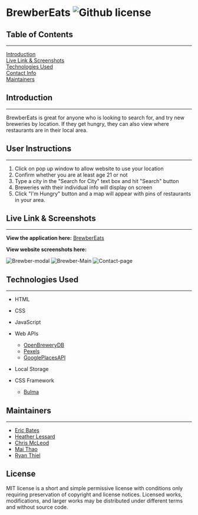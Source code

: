 # BrewberEats ![Github license](https://img.shields.io/badge/license-MIT-green.svg)

## Table of Contents
--------------------

[Introduction](#Introduction) <br>
[Live Link & Screenshots](#Live-Link-&-Screenshots) <br>
[Technologies Used](#Technologies-Used) <br>
[Contact Info](#Contact-Info) <br>
[Maintainers](#Maintainers) <br>

## Introduction
---------------

BrewberEats is great for anyone who is looking to search for, and try new breweries by location.  If they get hungry, they can also view where restaurants are in their local area.


## User Instructions
--------------------
1. Click on pop up window to allow website to use your location
2. Confirm whether you are at least age 21 or not
3. Type a city in the "Search for City" text box and hit "Search" button
4. Breweries with their individual info will display on screen
5. Click "I'm Hungry" button and a map will appear with pins of restaurants in your area.

## Live Link & Screenshots
--------------------------

**View the application here:** [BrewberEats](https://hmlessard.github.io/Brewber/ "BrewberEats")

**View website screenshots here:**

![Brewber-modal](./assets/images/modal-location-alert.png "Modal and location-allow alert")
![Brewber-Main](./assets/images/Brewber-main.png "Brewber Main Page")
![Contact-page](./assets/images/Brewber-contact-page.png "Contact Page")


## Technologies Used
--------------------

* HTML
* CSS
* JavaScript
* Web APIs
    
    * [OpenBreweryDB](https://api.openbrewerydb.org "OpenBreweryDB")
    * [Pexels](https://www.pexels.com/api/ "Pexels")
    * [GooglePlacesAPI](https://developers.google.com/maps/documentation/places/web-service/search "GooglePlaces")
* Local Storage
* CSS Framework
    * [Bulma](https://bulma.io/)

## Maintainers
---------------

* [Eric Bates](https://github.com/ericbwebdev86)
* [Heather Lessard](https://github.com/Hmlessard/)
* [Chris McLeod](https://github.com/Chris-McLeod2)
* [Mai Thao](https://github.com/mthao14)
* [Ryan Thiel](https://github.com/rtthiel8)


## License
MIT license is a short and simple permissive license with conditions only requiring preservation of copyright and license notices. Licensed works, modifications, and larger works may be distributed under different terms and without source code.
